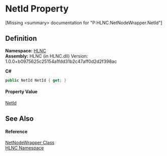 # NetId Property


\[Missing &lt;summary&gt; documentation for "P:HLNC.NetNodeWrapper.NetId"\]



## Definition
**Namespace:** <a href="N_HLNC">HLNC</a>  
**Assembly:** HLNC (in HLNC.dll) Version: 1.0.0+b0975625c25154a1fdd31b2c47aff0d2d2f398ac

**C#**
``` C#
public NetId NetId { get; }
```



#### Property Value
<a href="T_HLNC_NetId">NetId</a>

## See Also


#### Reference
<a href="T_HLNC_NetNodeWrapper">NetNodeWrapper Class</a>  
<a href="N_HLNC">HLNC Namespace</a>  
